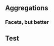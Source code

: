 ## Aggregations


### Facets, but better

<!-- TODO: Add descriptions of facets, mainly examples-->


## Test